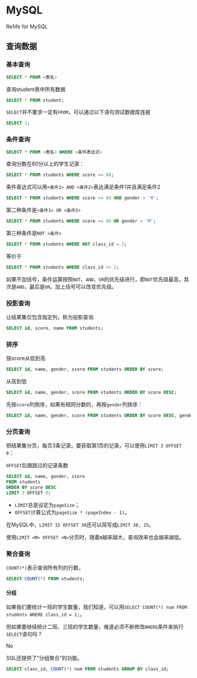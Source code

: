 # MySQL

Re1ife for MySQL



## 查询数据

### 基本查询

```sql
SELECT * FROM <表名>
```



查询student表中所有数据

```sql
SELECT * FROM student;
```

`SELECT`并不要求一定有`FROM`，可以通过以下语句测试数据库连接

```sql
SELECT 1;
```



### 条件查询

```sql
SELECT * FROM <表名> WHERE <条件表达式>
```



查询分数在80分以上的学生记录：

```sql
SELECT * FROM students WHERE score >= 80;
```

条件表达式可以用`<条件1> AND <条件2>`表达满足条件1并且满足条件2

```sql
SELECT * FROM students WHERE score >= 80 AND gender = 'M';
```

第二种条件是`<条件1> OR <条件2>`

```sql
SELECT * FROM students WHERE score >= 80 OR gender = 'M';
```

第三种条件是`NOT <条件>`

```sql
SELECT * FROM students WHERE NOT class_id = 2;
```

等价于

```sql
SELECT * FROM students WHERE class_id <> 2;
```



如果不加括号，条件运算按照`NOT`、`AND`、`OR`的优先级进行，即`NOT`优先级最高，其次是`AND`，最后是`OR`。加上括号可以改变优先级。



### 投影查询

让结果集仅包含指定列，称为投影查询

```sql
SELECT id, score, name FROM students;
```



### 排序

按score从低到高

```sql
SELECT id, name, gender, score FROM students ORDER BY score;
```

从高到低

```sql
SELECT id, name, gender, score FROM students ORDER BY score DESC;
```

先按`score`列倒序，如果有相同分数的，再按`gender`列排序：

```sql
SELECT id, name, gender, score FROM students ORDER BY score DESC, gender;
```



### 分页查询

把结果集分页，每页3条记录。要获取第1页的记录，可以使用`LIMIT 3 OFFSET 0`：

`OFFSET`后跟跳过的记录条数

```sql
SELECT id, name, gender, score
FROM students
ORDER BY score DESC
LIMIT 3 OFFSET 0;
```



- `LIMIT`总是设定为`pageSize`；
- `OFFSET`计算公式为`pageSize * (pageIndex - 1)`。



在MySQL中，`LIMIT 15 OFFSET 30`还可以简写成`LIMIT 30, 15`。

使用`LIMIT <M> OFFSET <N>`分页时，随着`N`越来越大，查询效率也会越来越低。



### 聚合查询

`COUNT(*)`表示查询所有列的行数，

```sql
SELECT COUNT(*) FROM students;
```



#### 分组

如果我们要统计一班的学生数量，我们知道，可以用`SELECT COUNT(*) num FROM students WHERE class_id = 1;`。

但如果要继续统计二班、三班的学生数量，难道必须不断修改`WHERE`条件来执行`SELECT`语句吗？

No

SQL还提供了“分组聚合”的功能。

```sql
SELECT class_id, COUNT(*) num FROM students GROUP BY class_id;
```





